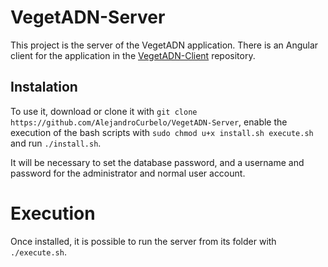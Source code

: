 # VegetADN-Server

This project is the server of the VegetADN application.
There is an Angular client for the application in the [VegetADN-Client](https://github.com/AlejandroCurbelo/VegetADN-Client) repository.

## Instalation

To use it, download or clone it with
`git clone https://github.com/AlejandroCurbelo/VegetADN-Server`,
enable the execution of the bash scripts with `sudo chmod u+x install.sh execute.sh`
and run `./install.sh`.

It will be necessary to set the database password, and a username and password for
the administrator and normal user account.

# Execution

Once installed, it is possible to run the server from its folder with `./execute.sh`.
